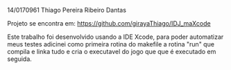 14/0170961
Thiago Pereira Ribeiro Dantas

Projeto se encontra em:
https://github.com/girayaThiago/IDJ_maXcode


Este trabalho foi desenvolvido usando a IDE Xcode, para poder automatizar meus testes adicinei como primeira rotina do makefile a rotina "run" que compila e linka tudo e cria o executavel do jogo que que é executado em seguida.

